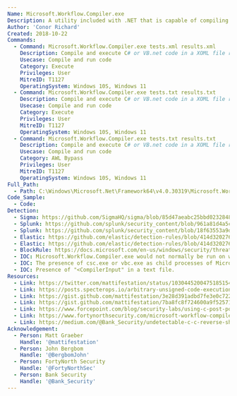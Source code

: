 ```yaml
---
Name: Microsoft.Workflow.Compiler.exe
Description: A utility included with .NET that is capable of compiling and executing C# or VB.net code.
Author: 'Conor Richard'
Created: 2018-10-22
Commands:
  - Command: Microsoft.Workflow.Compiler.exe tests.xml results.xml
    Description: Compile and execute C# or VB.net code in a XOML file referenced in the test.xml file.
    Usecase: Compile and run code
    Category: Execute
    Privileges: User
    MitreID: T1127
    OperatingSystem: Windows 10S, Windows 11
  - Command: Microsoft.Workflow.Compiler.exe tests.txt results.txt
    Description: Compile and execute C# or VB.net code in a XOML file referenced in the test.txt file.
    Usecase: Compile and run code
    Category: Execute
    Privileges: User
    MitreID: T1127
    OperatingSystem: Windows 10S, Windows 11
  - Command: Microsoft.Workflow.Compiler.exe tests.txt results.txt
    Description: Compile and execute C# or VB.net code in a XOML file referenced in the test.txt file.
    Usecase: Compile and run code
    Category: AWL Bypass
    Privileges: User
    MitreID: T1127
    OperatingSystem: Windows 10S, Windows 11
Full_Path:
  - Path: C:\Windows\Microsoft.Net\Framework64\v4.0.30319\Microsoft.Workflow.Compiler.exe
Code_Sample:
  - Code:
Detection:
  - Sigma: https://github.com/SigmaHQ/sigma/blob/85d47aeabc25bbd023284849f4466c1e00b855ce/rules/windows/process_creation/win_workflow_compiler.yml
  - Splunk: https://github.com/splunk/security_content/blob/961a81d4a5cb5c5febec4894d6d812497171a85c/detections/endpoint/suspicious_microsoft_workflow_compiler_usage.yml
  - Splunk: https://github.com/splunk/security_content/blob/18f63553a9dc1a34122fa123deae2b2f9b9ea391/detections/endpoint/suspicious_microsoft_workflow_compiler_rename.yml
  - Elastic: https://github.com/elastic/detection-rules/blob/414d32027632a49fb239abb8fbbb55d3fa8dd861/rules/windows/defense_evasion_unusual_process_network_connection.toml
  - Elastic: https://github.com/elastic/detection-rules/blob/414d32027632a49fb239abb8fbbb55d3fa8dd861/rules/windows/defense_evasion_network_connection_from_windows_binary.toml
  - BlockRule: https://docs.microsoft.com/en-us/windows/security/threat-protection/windows-defender-application-control/microsoft-recommended-block-rules
  - IOC: Microsoft.Workflow.Compiler.exe would not normally be run on workstations.
  - IOC: The presence of csc.exe or vbc.exe as child processes of Microsoft.Workflow.Compiler.exe
  - IOC: Presence of "<CompilerInput" in a text file.
Resources:
  - Link: https://twitter.com/mattifestation/status/1030445200475185154
  - Link: https://posts.specterops.io/arbitrary-unsigned-code-execution-vector-in-microsoft-workflow-compiler-exe-3d9294bc5efb
  - Link: https://gist.github.com/mattifestation/3e28d391adbd7fe3e0c722a107a25aba#file-workflowcompilerdetectiontests-ps1
  - Link: https://gist.github.com/mattifestation/7ba8fc8f724600a9f525714c9cf767fd#file-createcompilerinputxml-ps1
  - Link: https://www.forcepoint.com/blog/security-labs/using-c-post-powershell-attacks
  - Link: https://www.fortynorthsecurity.com/microsoft-workflow-compiler-exe-veil-and-cobalt-strike/
  - Link: https://medium.com/@Bank_Security/undetectable-c-c-reverse-shells-fab4c0ec4f15
Acknowledgement:
  - Person: Matt Graeber
    Handle: '@mattifestation'
  - Person: John Bergbom
    Handle: '@BergbomJohn'
  - Person: FortyNorth Security
    Handle: '@FortyNorthSec'
  - Person: Bank Security
    Handle: '@Bank_Security'
---
```

